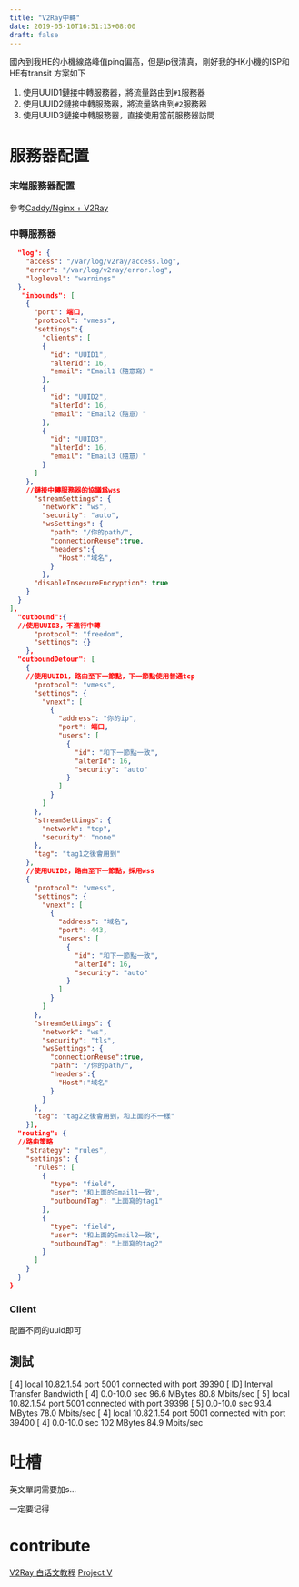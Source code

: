 ```yaml
---
title: "V2Ray中轉"
date: 2019-05-10T16:51:13+08:00
draft: false
---
```


國內到我HE的小機線路峰值ping偏高，但是ip很清真，剛好我的HK小機的ISP和HE有transit
方案如下

1. 使用UUID1鏈接中轉服務器，將流量路由到`#1`服務器
2. 使用UUID2鏈接中轉服務器，將流量路由到`#2`服務器
3. 使用UUID3鏈接中轉服務器，直接使用當前服務器訪問

<!--more-->

# 服務器配置

### 末端服務器配置

參考[Caddy/Nginx + V2Ray][1]

### 中轉服務器

```json
  "log": {
    "access": "/var/log/v2ray/access.log",
    "error": "/var/log/v2ray/error.log",
    "loglevel": "warnings"
  },
   "inbounds": [
    {
      "port": 端口,
      "protocol": "vmess",
      "settings":{
        "clients": [
        {
          "id": "UUID1",
          "alterId": 16,
          "email": "Email1（隨意寫）"
        },
        {
          "id": "UUID2",
          "alterId": 16,
          "email": "Email2（隨意）"
        },
        {
          "id": "UUID3",
          "alterId": 16,
          "email": "Email3（隨意）"
        }
      ]
    },
    //鏈接中轉服務器的協議爲wss
      "streamSettings": {
        "network": "ws",
        "security": "auto",
        "wsSettings": {
          "path": "/你的path/",
          "connectionReuse":true,
          "headers":{
            "Host":"域名",
          }
        },
      "disableInsecureEncryption": true
    }
  }
],
  "outbound":{
  //使用UUID3，不進行中轉
      "protocol": "freedom",
      "settings": {}
    },
  "outboundDetour": [
    {
    //使用UUID1，路由至下一節點，下一節點使用普通tcp
      "protocol": "vmess",
      "settings": {
        "vnext": [
          {
            "address": "你的ip",
            "port": 端口,
            "users": [
              {
                "id": "和下一節點一致",
                "alterId": 16,
                "security": "auto"
              }
            ]
          }
        ]
      },
      "streamSettings": {
        "network": "tcp",
        "security": "none"
      },
      "tag": "tag1之後會用到"
    },
    //使用UUID2，路由至下一節點，採用wss
    {
      "protocol": "vmess",
      "settings": {
        "vnext": [
          {
            "address": "域名",
            "port": 443,
            "users": [
              {
                "id": "和下一節點一致",
                "alterId": 16,
                "security": "auto"
              }
            ]
          }
        ]
      },
      "streamSettings": {
        "network": "ws",
        "security": "tls",
        "wsSettings": {
          "connectionReuse":true,
          "path": "/你的path/",
          "headers":{
            "Host":"域名"
          }
        }
      },
      "tag": "tag2之後會用到，和上面的不一樣"
    }],
  "routing": {
  //路由策略
    "strategy": "rules",
    "settings": {
      "rules": [
        {
          "type": "field",
          "user": "和上面的Email1一致",
          "outboundTag": "上面寫的tag1"
        },
        {
          "type": "field",
          "user": "和上面的Email2一致",
          "outboundTag": "上面寫的tag2"
        }
      ]
    }
  }
}
```

### Client

配置不同的uuid即可

## 測試

[  4] local 10.82.1.54 port 5001 connected with  port 39390
[ ID] Interval       Transfer     Bandwidth
[  4]  0.0-10.0 sec  96.6 MBytes  80.8 Mbits/sec
[  5] local 10.82.1.54 port 5001 connected with  port 39398
[  5]  0.0-10.0 sec  93.4 MBytes  78.0 Mbits/sec
[  4] local 10.82.1.54 port 5001 connected with  port 39400
[  4]  0.0-10.0 sec   102 MBytes  84.9 Mbits/sec



# 吐槽

英文單詞需要加s...

一定要记得

# contribute

[V2Ray 白话文教程][2]
[Project V][3]

































[1]: https://blog.mrsheep.xyz/2019/09/15/WebServer-V2Ray/
[2]: https://toutyrater.github.io/
[3]: https://v2ray.com


